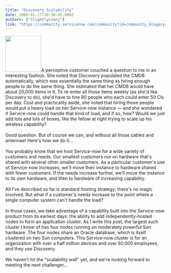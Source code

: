 ```yaml
---
title: "Discovery Scalability"
date: 2009-01-27T20:30:45.000Z
authors: ["SlightlyLoony"]
link: "https://community.servicenow.com/community?id=community_blog&sys_id=7b2de6e5dbd0dbc01dcaf3231f9619c3"
---
```

<p><img  alt="" class="jive-image" src="1d54abb5db141fc068c1fb651f961944.iix" style="width: auto; height: 113px;" />A perceptive customer couched a question to me in an interesting fashion. She noted that Discovery populated the CMDB automatically, which was essentially the same thing as hiring enough people to do the same thing. She estimated that her CMDB would have about 20,000 items in it. To re-enter all those items weekly (as she'd like Discovery to do), she'd have to hire 80 people who each could enter 50 CIs per day. Cost and practicality aside, she noted that hiring those people would put a heavy load on her Service-now instance — and she wondered if Service-now could handle that kind of load, and if so, how? Would we just add lots and lots of boxes, like the fellow at right trying to scale up his wireless capability?<br /><br />Good question. But of course we can, and without all those cables and antennae! Here's how we do it...<!--break--><br /><br />You probably know that we host Service-now for a wide variety of customers and needs. Our smallest customers run on hardware that's shared with several other smaller customers. As a particular customer's use of Service-now increases, we'll move their instance to hardware shared with fewer customers. If the needs increase further, we'll move the instance to its own hardware, and then to hardware of increasing capability. <br /><br />All I've described so far is standard hosting strategy; there's no magic involved. But what if a customer's needs increase to the point where a single computer system can't handle the load? <br /><br />In those cases, we take advantage of a capability built into the Service-now product from its earliest days: the ability to add independently-hosted nodes to form an application cluster. As I write this post, the largest such cluster I know of has four nodes running on moderately powerful Sun hardware. The four nodes share an Oracle database, which is itself clustered on two Sun computers. This Service-now cluster is for an organization with over a half million devices and over 50,000 employees, and they use Discovery.<br /><br />We haven't hit the "scalability wall" yet, and we're looking forward to meeting the next challenger...</p>